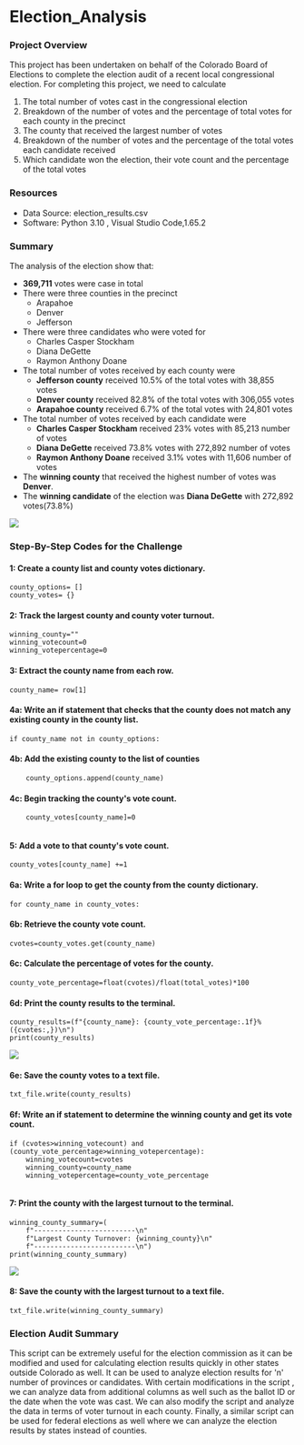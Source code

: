 # Election_Analysis

### Project Overview
This project has been undertaken on behalf of the Colorado Board of Elections to complete the election audit of a recent local congressional election. For completing this project, we need to calculate
1. The total number of votes cast in the congressional election
2. Breakdown of the number of votes and the percentage of total votes for each county in the precinct
3. The county that received the largest number of votes
4. Breakdown of the number of votes and the percentage of the total votes each candidate received
5. Which candidate won the election, their vote count and the percentage of the total votes

### Resources
- Data Source: election_results.csv
- Software: Python 3.10 , Visual Studio Code,1.65.2

### Summary
The analysis of the election show that:
- **369,711** votes were case in total
- There were three counties in the precinct
  - Arapahoe
  - Denver
  - Jefferson
- There were three candidates who were voted for
  - Charles Casper Stockham
  - Diana DeGette
  - Raymon Anthony Doane
- The total number of votes received by each county were
  - **Jefferson county** received 10.5% of the total votes with 38,855 votes
  - **Denver county** received 82.8% of the total votes with 306,055 votes
  - **Arapahoe county** received 6.7% of the total votes with 24,801 votes
- The total number of votes received by each candidate were
  - **Charles Casper Stockham** received 23% votes with 85,213 number of votes
  - **Diana DeGette** received 73.8% votes with 272,892 number of votes
  - **Raymon Anthony Doane** received 3.1% votes with 11,606 number of votes
- The **winning county** that received the highest number of votes was **Denver**.
- The **winning candidate** of the election was **Diana DeGette** with 272,892 votes(73.8%) 

![](images/election_results.png)

### Step-By-Step Codes for the Challenge
#### 1: Create a county list and county votes dictionary.
```
county_options= []
county_votes= {}

```
#### 2: Track the largest county and county voter turnout.
```
winning_county=""
winning_votecount=0
winning_votepercentage=0

```
#### 3: Extract the county name from each row.
```
county_name= row[1]

```
#### 4a: Write an if statement that checks that the county does not match any existing county in the county list.
```
if county_name not in county_options:

```
#### 4b: Add the existing county to the list of counties
```
    county_options.append(county_name)
```
#### 4c: Begin tracking the county's vote count.
```
    county_votes[county_name]=0
    
```
#### 5: Add a vote to that county's vote count.
```
county_votes[county_name] +=1

```
#### 6a: Write a for loop to get the county from the county dictionary.
```
for county_name in county_votes:

```
#### 6b: Retrieve the county vote count.
```
cvotes=county_votes.get(county_name)

```
#### 6c: Calculate the percentage of votes for the county.
```
county_vote_percentage=float(cvotes)/float(total_votes)*100

```
#### 6d: Print the county results to the terminal.
```
county_results=(f"{county_name}: {county_vote_percentage:.1f}% ({cvotes:,})\n")
print(county_results) 

```
![](images/county_results_6d1.png)

#### 6e: Save the county votes to a text file. 
```
txt_file.write(county_results)

```
#### 6f: Write an if statement to determine the winning county and get its vote count.
```
if (cvotes>winning_votecount) and (county_vote_percentage>winning_votepercentage):
    winning_votecount=cvotes
    winning_county=county_name
    winning_votepercentage=county_vote_percentage
    
```
#### 7: Print the county with the largest turnout to the terminal.
```
winning_county_summary=(
    f"-------------------------\n"
    f"Largest County Turnover: {winning_county}\n"
    f"-------------------------\n")
print(winning_county_summary)

```
![](images/winning_county_summary_7.png)
#### 8: Save the county with the largest turnout to a text file.
```
txt_file.write(winning_county_summary)

```
### Election Audit Summary
This script can be extremely useful for the election commission as it can be modified and used for calculating election results quickly in other states outside Colorado as well. It can be used to analyze election results for 'n' number of provinces or candidates. With certain modifications in the script , we can analyze data from additional columns as well such as the ballot ID or the date when the vote was cast. We can also modify the script and analyze the data in terms of voter turnout in each county. Finally, a similar script can be used for federal elections as well where we can analyze the election results by states instead of counties.


